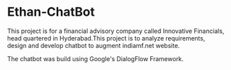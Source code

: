 # Ethan-ChatBot
This project is for a financial advisory company called Innovative Financials, head quartered in Hyderabad.This project is to analyze requirements, design and develop chatbot to augment indiamf.net website.

The chatbot was build using Google's DialogFlow Framework.

